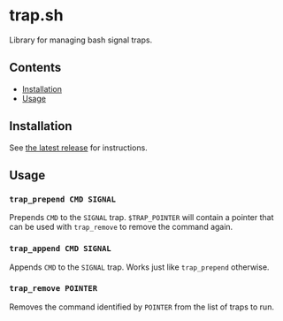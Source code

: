# trap.sh

Library for managing bash signal traps.

## Contents

- [Installation](#installation)
- [Usage](#usage)

## Installation

See [the latest release](https://github.com/orbit-online/trap.sh/releases/latest) for instructions.

## Usage

### `trap_prepend CMD SIGNAL`

Prepends `CMD` to the `SIGNAL` trap. `$TRAP_POINTER` will contain a pointer
that can be used with `trap_remove` to remove the command again.

### `trap_append CMD SIGNAL`

Appends `CMD` to the `SIGNAL` trap. Works just like `trap_prepend` otherwise.

### `trap_remove POINTER`

Removes the command identified by `POINTER` from the list of traps to run.
